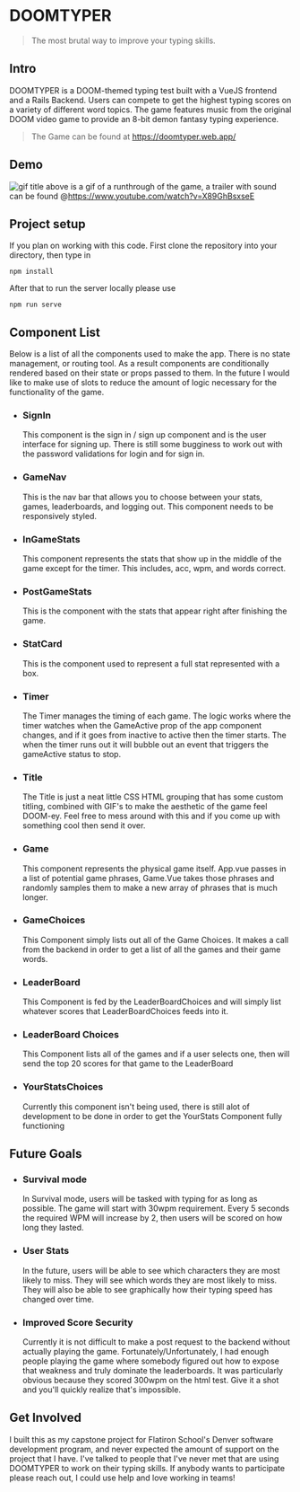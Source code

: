 # DOOMTYPER 
> The most brutal way to improve your typing skills. 

## Intro
DOOMTYPER is a DOOM-themed typing test built with a VueJS frontend and a Rails Backend. Users can compete to get the highest typing scores on a variety of different word topics. The game features music from the original DOOM video game to provide an 8-bit demon fantasy typing experience.

> The Game can be found at https://doomtyper.web.app/ 

## Demo
![gif title](https://github.com/jjhiggz/DOOMTYTPER_front/blob/master/src/assets/DoomtyperDemo.gif?raw=true)
above is a gif of a runthrough of the game, a trailer with sound can be found @https://www.youtube.com/watch?v=X89GhBsxseE 
  

## Project setup
  If you plan on working with this code. First clone the repository into your directory, then type in 
```
npm install
```
After that to run the server locally please use 
```
npm run serve
```

## Component List
Below is a list of all the components used to make the app. There is no state management, or routing tool. As a result components are conditionally rendered based on their state or props passed to them. In the future I would like to make use of slots to reduce the amount of logic necessary for the functionality of the game. 

- ### SignIn

  This component is the sign in / sign up component and is the user interface for signing up. There is still some bugginess to work out with the password validations for login and for sign in. 

- ### GameNav
  This is the nav bar that allows you to choose between your stats, games, leaderboards, and logging out. This component needs to be responsively styled. 

- ### InGameStats 
  This component represents the stats that show up in the middle of the game except for the timer. This includes, acc, wpm, and words correct. 

- ### PostGameStats
  This is the component with the stats that appear right after finishing the game.

- ### StatCard
  This is the component used to represent a full stat represented with a box. 

- ### Timer
  The Timer manages the timing of each game. The logic works where the timer watches when the GameActive prop of the app component changes, and if it goes from inactive to active then the timer starts. The when the timer runs out it will bubble out an event that triggers the gameActive status to stop. 
  
- ### Title
  The Title is just a neat little CSS HTML grouping that has some custom titling, combined with GIF's to make the aesthetic of the game feel DOOM-ey.
  Feel free to mess around with this and if you come up with something cool then send it over. 

- ### Game
  This component represents the physical game itself. App.vue passes in a list of potential game phrases, Game.Vue takes those phrases and randomly samples them to make a new array of phrases that is much longer. 

- ### GameChoices 
  This Component simply lists out all of the Game Choices. It makes a call from the backend in order to get a list of all the games and their game words.

- ### LeaderBoard
  This Component is fed by the LeaderBoardChoices and will simply list whatever scores that LeaderBoardChoices feeds into it. 

- ###  LeaderBoard Choices
  This Component lists all of the games and if a user selects one, then will send the top 20 scores for that game to the LeaderBoard

- ### YourStatsChoices
  Currently this component isn't being used, there is still alot of development to be done in order to get the YourStats Component fully functioning

## Future Goals
- ### Survival mode
    
    In Survival mode, users will be tasked with typing for as long as possible. The game will start with 30wpm requirement. Every 5 seconds the required WPM will increase by 2, then users will be scored on how long they lasted.

- ### User Stats
    
    In the future, users will be able to see which characters they are most likely to miss. They will see which words they are most likely to miss. They will also be able to see graphically how their typing speed has changed over time. 

- ### Improved Score Security
    
    Currently it is not difficult to make a post request to the backend without actually playing the game. Fortunately/Unfortunately, I had enough people playing the game where somebody figured out how to expose that weakness and truly dominate the leaderboards. It was particularly obvious because they scored 300wpm on  the html test. Give it a shot and you'll quickly realize that's impossible.   

## Get Involved
I built this as my capstone project for Flatiron School's Denver software development program, and never expected the amount of support on the project that I have. I've talked to people that I've never met that are using DOOMTYPER to work on their typing skills.  If anybody wants to participate please reach out, I could use help and love working in teams!
